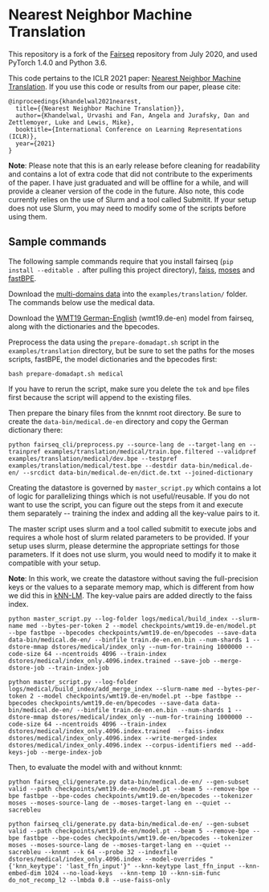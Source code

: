 # Nearest Neighbor Machine Translation

This repository is a fork of the [Fairseq](https://github.com/pytorch/fairseq) repository from July 2020, and used PyTorch 1.4.0 and Python 3.6.  

This code pertains to the ICLR 2021 paper: [Nearest Neighbor Machine Translation](https://arxiv.org/pdf/2010.00710.pdf). If you use this code or results from our paper, please cite:  

```
@inproceedings{khandelwal2021nearest,
  title={{Nearest Neighbor Machine Translation}},
  author={Khandelwal, Urvashi and Fan, Angela and Jurafsky, Dan and Zettlemoyer, Luke and Lewis, Mike},
  booktitle={International Conference on Learning Representations (ICLR)},
  year={2021}
}
```

__Note__: Please note that this is an early release before cleaning for readability and contains a lot of extra code that did not contribute to the experiments of the paper. I have just graduated and will be offline for a while, and will provide a cleaner version of the code in the future. Also note, this code currently relies on the use of Slurm and a tool called Submitit. If your setup does not use Slurm, you may need to modify some of the scripts before using them.

## Sample commands

The following sample commands require that you install fairseq (`pip install --editable .` after pulling this project directory), [faiss](https://github.com/facebookresearch/faiss/blob/master/INSTALL.md), [moses](https://github.com/moses-smt/mosesdecoder) and [fastBPE](https://github.com/glample/fastBPE).  

Download the [multi-domains data](https://github.com/roeeaharoni/unsupervised-domain-clusters) into the `examples/translation/` folder. The commands below use the medical data.

Download the [WMT19 German-English](https://github.com/pytorch/fairseq/tree/8b9eaacf6b2d502cd7886dd7bf702a46ab37f058/examples/translation) (wmt19.de-en)  model from fairseq, along with the dictionaries and the bpecodes.  

Preprocess the data using the `prepare-domadapt.sh` script in the `examples/translation` directory, but be sure to set the paths for the moses scripts, fastBPE, the model dictionaries and the bpecodes first:
```
bash prepare-domadapt.sh medical
```
If you have to rerun the script, make sure you delete the `tok` and `bpe` files first because the script will append to the existing files.

Then prepare the binary files from the knnmt root directory. Be sure to create the `data-bin/medical.de-en` directory and copy the German dictionary there:  
```
python fairseq_cli/preprocess.py --source-lang de --target-lang en --trainpref examples/translation/medical/train.bpe.filtered --validpref examples/translation/medical/dev.bpe --testpref examples/translation/medical/test.bpe --destdir data-bin/medical.de-en/ --srcdict data-bin/medical.de-en/dict.de.txt --joined-dictionary
```

Creating the datastore is governed by `master_script.py` which contains a lot of logic for parallelizing things which is not useful/reusable. If you do not want to use the script, you can figure out the steps from it and execute them separately -- training the index and adding all the key-value pairs to it.  

The master script uses slurm and a tool called submitit to execute jobs and requires a whole host of slurm related parameters to be provided. If your setup uses slurm, please determine the appropriate settings for those parameters. If it does not use slurm, you would need to modify it to make it compatible with your setup.

__Note__: In this work, we create the datastore without saving the full-precision keys or the values to a separate memory map, which is different from how we did this in [kNN-LM](https://github.com/urvashik/knnlm). The key-value pairs are added directly to the faiss index.


```
python master_script.py --log-folder logs/medical/build_index --slurm-name med --bytes-per-token 2 --model checkpoints/wmt19.de-en/model.pt --bpe fastbpe --bpecodes checkpoints/wmt19.de-en/bpecodes --save-data data-bin/medical.de-en/ --binfile train.de-en.en.bin --num-shards 1 --dstore-mmap dstores/medical/index_only --num-for-training 1000000 --code-size 64 --ncentroids 4096 --train-index dstores/medical/index_only.4096.index.trained --save-job --merge-dstore-job --train-index-job  

python master_script.py --log-folder logs/medical/build_index/add_merge_index --slurm-name med --bytes-per-token 2 --model checkpoints/wmt19.de-en/model.pt --bpe fastbpe --bpecodes checkpoints/wmt19.de-en/bpecodes --save-data data-bin/medical.de-en/ --binfile train.de-en.en.bin --num-shards 1 --dstore-mmap dstores/medical/index_only --num-for-training 1000000 --code-size 64 --ncentroids 4096 --train-index dstores/medical/index_only.4096.index.trained  --faiss-index dstores/medical/index_only.4096.index --write-merged-index dstores/medical/index_only.4096.index --corpus-identifiers med --add-keys-job --merge-index-job
```

Then, to evaluate the model with and without knnmt:
```
python fairseq_cli/generate.py data-bin/medical.de-en/ --gen-subset valid --path checkpoints/wmt19.de-en/model.pt --beam 5 --remove-bpe --bpe fastbpe --bpe-codes checkpoints/wmt19.de-en/bpecodes --tokenizer moses --moses-source-lang de --moses-target-lang en --quiet --sacrebleu  

python fairseq_cli/generate.py data-bin/medical.de-en/ --gen-subset valid --path checkpoints/wmt19.de-en/model.pt --beam 5 --remove-bpe --bpe fastbpe --bpe-codes checkpoints/wmt19.de-en/bpecodes --tokenizer moses --moses-source-lang de --moses-target-lang en --quiet --sacrebleu --knnmt --k 64 --probe 32 --indexfile dstores/medical/index_only.4096.index --model-overrides "{'knn_keytype': 'last_ffn_input'}" --knn-keytype last_ffn_input --knn-embed-dim 1024 --no-load-keys  --knn-temp 10 --knn-sim-func do_not_recomp_l2 --lmbda 0.8 --use-faiss-only
```
